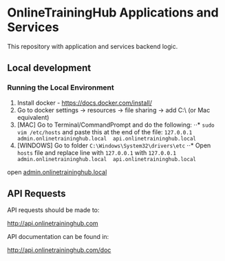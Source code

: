 # OnlineTrainingHub Applications and Services
This repository with application and services backend logic.

## Local development

### Running the Local Environment
1. Install docker - https://docs.docker.com/install/
2. Go to docker settings -> resources -> file sharing -> add C:\\  (or Mac equivalent)
2. [MAC] Go to Terminal/CommandPrompt and do the following:
⋅⋅* `sudo vim /etc/hosts` and paste this at the end of the file: `127.0.0.1  admin.onlinetraininghub.local  api.onlinetraininghub.local` 
2. [WINDOWS] Go to folder `C:\Windows\System32\drivers\etc`
⋅⋅* Open `hosts` file and replace line with `127.0.0.1` with `127.0.0.1  admin.onlinetraininghub.local  api.onlinetraininghub.local`

open [admin.onlinetraininghub.local](https://admin.onlinetraininghub.local)



## API Requests

API requests should be made to:

http://api.onlinetraininghub.com

API documentation can be found in:

http://api.onlinetraininghub.com/doc


